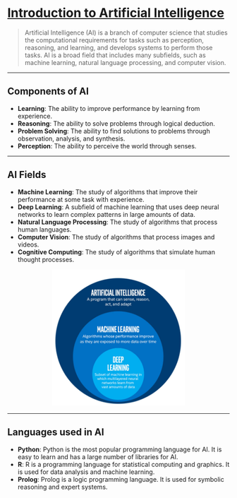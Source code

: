 # [Introduction to Artificial Intelligence](https://techemergent.com/fields-of-ai/#6_Fields_of_AI)

> Artificial Intelligence (AI) is a branch of computer science that studies the computational requirements for tasks such as perception, reasoning, and learning, and develops systems to perform those tasks. AI is a broad field that includes many subfields, such as machine learning, natural language processing, and computer vision.

---

## Components of AI

* **Learning**: The ability to improve performance by learning from experience.
* **Reasoning**: The ability to solve problems through logical deduction.
* **Problem Solving**: The ability to find solutions to problems through observation, analysis, and synthesis.
* **Perception**: The ability to perceive the world through senses.

---

## AI Fields

* **Machine Learning**: The study of algorithms that improve their performance at some task with experience.
* **Deep Learning**: A subfield of machine learning that uses deep neural networks to learn complex patterns in large amounts of data.
* **Natural Language Processing**: The study of algorithms that process human languages.
* **Computer Vision**: The study of algorithms that process images and videos.
* **Cognitive Computing**: The study of algorithms that simulate human thought processes.

<p align="center">
  <img src="./docs/ai-fields.png" alt="Fields of AI" width="300"/>
</p>

---

## Languages used in AI

* **Python**: Python is the most popular programming language for AI. It is easy to learn and has a large number of libraries for AI.
* **R**: R is a programming language for statistical computing and graphics. It is used for data analysis and machine learning.
* **Prolog**: Prolog is a logic programming language. It is used for symbolic reasoning and expert systems.